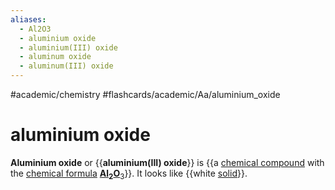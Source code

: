 ```yaml
---
aliases:
  - Al2O3
  - aluminium oxide
  - aluminium(III) oxide
  - aluminum oxide
  - aluminum(III) oxide
---
```


#academic/chemistry #flashcards/academic/Aa/aluminium_oxide

# aluminium oxide

__Aluminium oxide__ or {{__aluminium(III) oxide__}} is {{a [chemical compound](chemical%20compound.md) with the [chemical formula](chemical%20formula.md) __[Al](aluminium.md)<sub>2</sub>[O](oxygen.md)__<sub>3</sub>}}. It looks like {{white [solid](solid.md)}}. <!--SR:!2023-06-12,59,310!2023-06-21,66,310!2023-09-29,136,290-->
